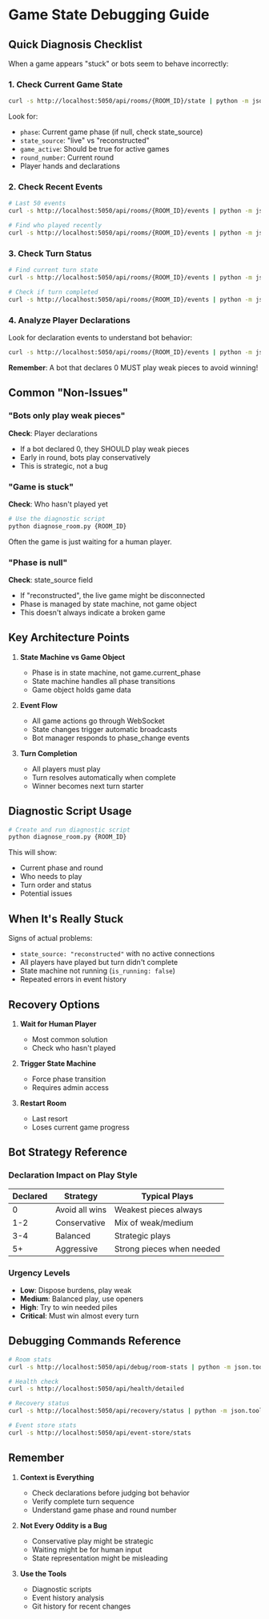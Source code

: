 # Game State Debugging Guide

## Quick Diagnosis Checklist

When a game appears "stuck" or bots seem to behave incorrectly:

### 1. Check Current Game State
```bash
curl -s http://localhost:5050/api/rooms/{ROOM_ID}/state | python -m json.tool
```

Look for:
- `phase`: Current game phase (if null, check state_source)
- `state_source`: "live" vs "reconstructed"
- `game_active`: Should be true for active games
- `round_number`: Current round
- Player hands and declarations

### 2. Check Recent Events
```bash
# Last 50 events
curl -s http://localhost:5050/api/rooms/{ROOM_ID}/events | python -m json.tool | tail -100

# Find who played recently
curl -s http://localhost:5050/api/rooms/{ROOM_ID}/events | python -m json.tool | grep -A5 "play_pieces" | grep "player_name" | tail -10
```

### 3. Check Turn Status
```bash
# Find current turn state
curl -s http://localhost:5050/api/rooms/{ROOM_ID}/events | python -m json.tool | grep -B10 -A10 "turn_plays"

# Check if turn completed
curl -s http://localhost:5050/api/rooms/{ROOM_ID}/events | python -m json.tool | grep "turn_complete"
```

### 4. Analyze Player Declarations
Look for declaration events to understand bot behavior:
```bash
curl -s http://localhost:5050/api/rooms/{ROOM_ID}/events | python -m json.tool | grep -B5 -A5 "declarations"
```

**Remember**: A bot that declares 0 MUST play weak pieces to avoid winning!

## Common "Non-Issues"

### "Bots only play weak pieces"
**Check**: Player declarations
- If a bot declared 0, they SHOULD play weak pieces
- Early in round, bots play conservatively
- This is strategic, not a bug

### "Game is stuck"
**Check**: Who hasn't played yet
```bash
# Use the diagnostic script
python diagnose_room.py {ROOM_ID}
```
Often the game is just waiting for a human player.

### "Phase is null"
**Check**: state_source field
- If "reconstructed", the live game might be disconnected
- Phase is managed by state machine, not game object
- This doesn't always indicate a broken game

## Key Architecture Points

1. **State Machine vs Game Object**
   - Phase is in state machine, not game.current_phase
   - State machine handles all phase transitions
   - Game object holds game data

2. **Event Flow**
   - All game actions go through WebSocket
   - State changes trigger automatic broadcasts
   - Bot manager responds to phase_change events

3. **Turn Completion**
   - All players must play
   - Turn resolves automatically when complete
   - Winner becomes next turn starter

## Diagnostic Script Usage

```bash
# Create and run diagnostic script
python diagnose_room.py {ROOM_ID}
```

This will show:
- Current phase and round
- Who needs to play
- Turn order and status
- Potential issues

## When It's Really Stuck

Signs of actual problems:
- `state_source: "reconstructed"` with no active connections
- All players have played but turn didn't complete
- State machine not running (`is_running: false`)
- Repeated errors in event history

## Recovery Options

1. **Wait for Human Player**
   - Most common solution
   - Check who hasn't played

2. **Trigger State Machine**
   - Force phase transition
   - Requires admin access

3. **Restart Room**
   - Last resort
   - Loses current game progress

## Bot Strategy Reference

### Declaration Impact on Play Style

| Declared | Strategy | Typical Plays |
|----------|----------|---------------|
| 0 | Avoid all wins | Weakest pieces always |
| 1-2 | Conservative | Mix of weak/medium |
| 3-4 | Balanced | Strategic plays |
| 5+ | Aggressive | Strong pieces when needed |

### Urgency Levels

- **Low**: Dispose burdens, play weak
- **Medium**: Balanced play, use openers
- **High**: Try to win needed piles
- **Critical**: Must win almost every turn

## Debugging Commands Reference

```bash
# Room stats
curl -s http://localhost:5050/api/debug/room-stats | python -m json.tool

# Health check
curl -s http://localhost:5050/api/health/detailed

# Recovery status
curl -s http://localhost:5050/api/recovery/status | python -m json.tool

# Event store stats
curl -s http://localhost:5050/api/event-store/stats
```

## Remember

1. **Context is Everything**
   - Check declarations before judging bot behavior
   - Verify complete turn sequence
   - Understand game phase and round number

2. **Not Every Oddity is a Bug**
   - Conservative play might be strategic
   - Waiting might be for human input
   - State representation might be misleading

3. **Use the Tools**
   - Diagnostic scripts
   - Event history analysis
   - Git history for recent changes